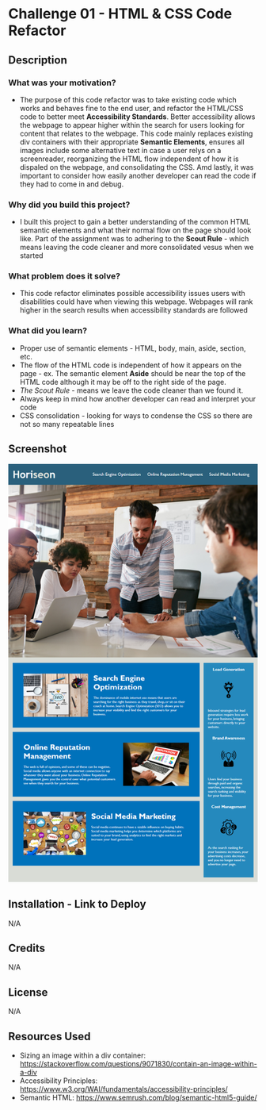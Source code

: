 # Challenge 01 - HTML & CSS Code Refactor

## Description

### What was your motivation?

* The purpose of this code refactor was to take existing code which works and behaves fine to the end user, and refactor the HTML/CSS code to better meet **Accessibility Standards**. Better accessibility allows the webpage to appear higher within the search for users looking for content that relates to the webpage. This code mainly replaces existing div containers with their appropriate **Semantic Elements**, ensures all images include some alternative text in case a user relys on a screenreader, reorganizing the HTML flow independent of how it is dispaled on the webpage, and consolidating the CSS. Amd lastly, it was important to consider how easily another developer can read the code if they had to come in and debug.

### Why did you build this project?
* I built this project to gain a better understanding of the common HTML semantic elements and what their normal flow on the page should look like. Part of the assignment was to adhering to the **Scout Rule** - which means leaving the code cleaner and more consolidated vesus when we started


### What problem does it solve?
* This code refactor eliminates possible accessibility issues users with disabilities could have when viewing this webpage. Webpages will rank higher in the search results when accessibility standards are followed

### What did you learn?
* Proper use of semantic elements - HTML, body, main, aside, section, etc.
* The flow of the HTML code is independent of how it appears on the page - ex. The semantic element **Aside** should be near the top of the HTML code although it may be off to the right side of the page.
* *The Scout Rule* - means we leave the code cleaner than we found it.
* Always keep in mind how another developer can read and interpret your code
* CSS consolidation - looking for ways to condense the CSS so there are not so many repeatable lines

## Screenshot

![Horiseon Code Refactor Webpage Screenshot](/assets/images/01-html-css-git-homework-demo.png)

## Installation - Link to Deploy

N/A

## Credits

N/A

## License

N/A

## Resources Used
* Sizing an image within a div container: https://stackoverflow.com/questions/9071830/contain-an-image-within-a-div
* Accessibility Principles: https://www.w3.org/WAI/fundamentals/accessibility-principles/
* Semantic HTML: https://www.semrush.com/blog/semantic-html5-guide/
